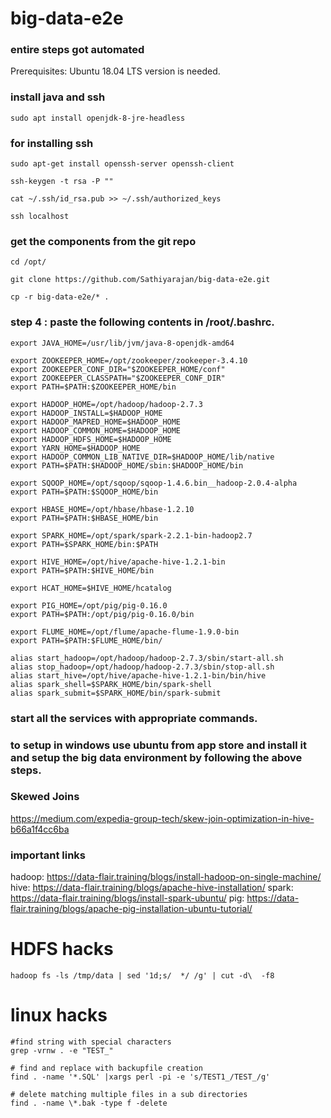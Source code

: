 # big-data-e2e

### entire steps got automated

Prerequisites: Ubuntu 18.04 LTS version is needed.  
### install java and ssh  

```
sudo apt install openjdk-8-jre-headless
```
### for installing ssh

```
sudo apt-get install openssh-server openssh-client

ssh-keygen -t rsa -P ""

cat ~/.ssh/id_rsa.pub >> ~/.ssh/authorized_keys

ssh localhost

```

### get the components from the git repo

```
cd /opt/

git clone https://github.com/Sathiyarajan/big-data-e2e.git

cp -r big-data-e2e/* .
```


### step 4 : paste the following contents in /root/.bashrc.

```
export JAVA_HOME=/usr/lib/jvm/java-8-openjdk-amd64

export ZOOKEEPER_HOME=/opt/zookeeper/zookeeper-3.4.10
export ZOOKEEPER_CONF_DIR="$ZOOKEEPER_HOME/conf"
export ZOOKEEPER_CLASSPATH="$ZOOKEEPER_CONF_DIR"
export PATH=$PATH:$ZOOKEEPER_HOME/bin

export HADOOP_HOME=/opt/hadoop/hadoop-2.7.3
export HADOOP_INSTALL=$HADOOP_HOME
export HADOOP_MAPRED_HOME=$HADOOP_HOME
export HADOOP_COMMON_HOME=$HADOOP_HOME
export HADOOP_HDFS_HOME=$HADOOP_HOME
export YARN_HOME=$HADOOP_HOME
export HADOOP_COMMON_LIB_NATIVE_DIR=$HADOOP_HOME/lib/native
export PATH=$PATH:$HADOOP_HOME/sbin:$HADOOP_HOME/bin

export SQOOP_HOME=/opt/sqoop/sqoop-1.4.6.bin__hadoop-2.0.4-alpha
export PATH=$PATH:$SQOOP_HOME/bin

export HBASE_HOME=/opt/hbase/hbase-1.2.10
export PATH=$PATH:$HBASE_HOME/bin

export SPARK_HOME=/opt/spark/spark-2.2.1-bin-hadoop2.7
export PATH=$SPARK_HOME/bin:$PATH

export HIVE_HOME=/opt/hive/apache-hive-1.2.1-bin
export PATH=$PATH:$HIVE_HOME/bin

export HCAT_HOME=$HIVE_HOME/hcatalog

export PIG_HOME=/opt/pig/pig-0.16.0
export PATH=$PATH:/opt/pig/pig-0.16.0/bin

export FLUME_HOME=/opt/flume/apache-flume-1.9.0-bin
export PATH=$PATH:$FLUME_HOME/bin/

alias start_hadoop=/opt/hadoop/hadoop-2.7.3/sbin/start-all.sh
alias stop_hadoop=/opt/hadoop/hadoop-2.7.3/sbin/stop-all.sh
alias start_hive=/opt/hive/apache-hive-1.2.1-bin/bin/hive
alias spark_shell=$SPARK_HOME/bin/spark-shell
alias spark_submit=$SPARK_HOME/bin/spark-submit

```

### start all the services with appropriate commands.

### to setup in windows use ubuntu from app store and install it and setup the big data environment by following the above steps.

### Skewed Joins

https://medium.com/expedia-group-tech/skew-join-optimization-in-hive-b66a1f4cc6ba


### important links

hadoop: https://data-flair.training/blogs/install-hadoop-on-single-machine/
hive: https://data-flair.training/blogs/apache-hive-installation/
spark: https://data-flair.training/blogs/install-spark-ubuntu/
pig: https://data-flair.training/blogs/apache-pig-installation-ubuntu-tutorial/

# HDFS hacks

```
hadoop fs -ls /tmp/data | sed '1d;s/  */ /g' | cut -d\  -f8
```
# linux hacks

```
#find string with special characters
grep -vrnw . -e "TEST_"

# find and replace with backupfile creation
find . -name '*.SQL' |xargs perl -pi -e 's/TEST1_/TEST_/g'

# delete matching multiple files in a sub directories
find . -name \*.bak -type f -delete
```
